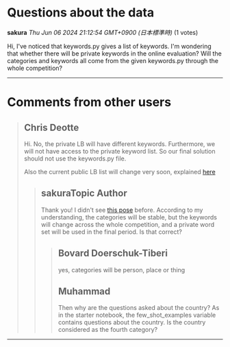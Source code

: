 # Questions about the data

**sakura** *Thu Jun 06 2024 21:12:54 GMT+0900 (日本標準時)* (1 votes)

Hi, I've noticed that keywords.py gives a list of keywords. I'm wondering that whether there will be private keywords in the online evaluation? Will the categories and keywords all come from the given keywords.py through the whole competition?



---

 # Comments from other users

> ## Chris Deotte
> 
> Hi. No, the private LB will have different keywords. Furthermore, we will not have access to the private keyword list. So our final solution should not use the keywords.py file.
> 
> Also the current public LB list will change very soon, explained [here](https://www.kaggle.com/competitions/llm-20-questions/discussion/509035)
> 
> 
> 
> > ## sakuraTopic Author
> > 
> > Thank you! I didn't see [this pose](https://www.kaggle.com/competitions/llm-20-questions/discussion/509035) before. According to my understanding, the categories will be stable, but the keywords will change across the whole competition, and a private word set will be used in the final period. Is that correct?
> > 
> > 
> > 
> > > ## Bovard Doerschuk-Tiberi
> > > 
> > > yes, categories will be person, place or thing
> > > 
> > > 
> > > 
> > > ## Muhammad
> > > 
> > > Then why are the questions asked about the country? As in the starter notebook, the few_shot_examples variable contains questions about the country. Is the country considered as the fourth category? 
> > > 
> > > 
> > > 


---

